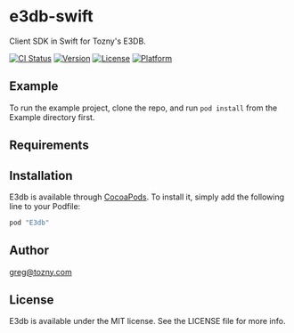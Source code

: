 # e3db-swift
Client SDK in Swift for Tozny's E3DB.

[![CI Status](http://img.shields.io/travis/gstro/E3db.svg?style=flat)](https://travis-ci.org/gstro/E3db)
[![Version](https://img.shields.io/cocoapods/v/E3db.svg?style=flat)](http://cocoapods.org/pods/E3db)
[![License](https://img.shields.io/cocoapods/l/E3db.svg?style=flat)](http://cocoapods.org/pods/E3db)
[![Platform](https://img.shields.io/cocoapods/p/E3db.svg?style=flat)](http://cocoapods.org/pods/E3db)

## Example

To run the example project, clone the repo, and run `pod install` from the Example directory first.

## Requirements

## Installation

E3db is available through [CocoaPods](http://cocoapods.org). To install
it, simply add the following line to your Podfile:

```ruby
pod "E3db"
```

## Author

greg@tozny.com

## License

E3db is available under the MIT license. See the LICENSE file for more info.
